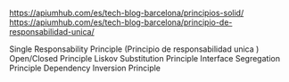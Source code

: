 

https://apiumhub.com/es/tech-blog-barcelona/principios-solid/
https://apiumhub.com/es/tech-blog-barcelona/principio-de-responsabilidad-unica/

Single Responsability Principle (Principio de responsabilidad unica )
Open/Closed Principle
Liskov Substitution Principle
Interface Segregation Principle
Dependency Inversion Principle